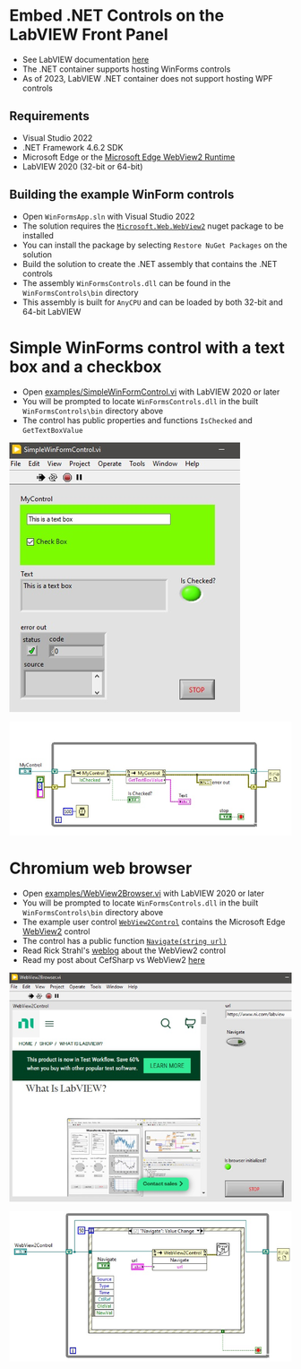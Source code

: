 <h1>Embed .NET Controls on the LabVIEW Front Panel</h1>

- See LabVIEW documentation [here](https://forums.ni.com/t5/Developer-Center-Resources/Embedding-Hosting-NET-UI-Controls-on-a-LabVIEW-Front-Panel/ta-p/3523293)
- The .NET container supports hosting WinForms controls
- As of 2023, LabVIEW .NET container does not support hosting WPF controls

<h2>Requirements</h2>

- Visual Studio 2022
- .NET Framework 4.6.2 SDK
- Microsoft Edge or the [Microsoft Edge WebView2 Runtime](https://developer.microsoft.com/en-us/microsoft-edge/webview2/#download-section)
- LabVIEW 2020 (32-bit or 64-bit)

<h2>Building the example WinForm controls</h2>

- Open `WinFormsApp.sln` with Visual Studio 2022
- The solution requires the [`Microsoft.Web.WebView2`](https://www.nuget.org/packages/Microsoft.Web.WebView2/1.0.1418.22) nuget package to be installed
- You can install the package by selecting `Restore NuGet Packages` on the solution
- Build the solution to create the .NET assembly that contains the .NET controls
- The assembly `WinFormsControls.dll` can be found in the `WinFormsControls\bin` directory
- This assembly is built for `AnyCPU` and can be loaded by both 32-bit and 64-bit LabVIEW

<h1>Simple WinForms control with a text box and a checkbox</h1>

- Open [examples/SimpleWinFormControl.vi](https://github.com/mhadikus/winforms-controls/blob/main/examples/SimpleWinFormControl.vi) with LabVIEW 2020 or later
- You will be prompted to locate `WinFormsControls.dll` in the built `WinFormsControls\bin` directory above
- The control has public properties and functions `IsChecked` and `GetTextBoxValue`

![image](SimpleWinFormControl-FP.jpg)

![image](SimpleWinFormControl-BD.jpg)

<h1>Chromium web browser</h1>

- Open [examples/WebView2Browser.vi](https://github.com/mhadikus/winforms-controls/blob/main/examples/WebView2Browser.vi) with LabVIEW 2020 or later
- You will be prompted to locate `WinFormsControls.dll` in the built `WinFormsControls\bin` directory above
- The example user control [`WebView2Control`](https://github.com/mhadikus/winforms-controls/blob/main/WinFormsControls/WebView2Control.Designer.cs) contains the Microsoft Edge [WebView2](https://learn.microsoft.com/en-us/microsoft-edge/webview2) control
- The control has a public function [`Navigate(string url)`](https://github.com/mhadikus/winforms-controls/blob/main/WinFormsControls/WebView2Control.cs#L19)
- Read Rick Strahl's [weblog](https://weblog.west-wind.com/posts/2021/Jan/14/Taking-the-new-Chromium-WebView2-Control-for-a-Spin-in-NET-Part-1) about the WebView2 control
- Read my post about CefSharp vs WebView2 [here](https://forums.ni.com/t5/LabVIEW/How-do-I-embedded-the-Chromium-Embedded-browser-in-LabVIEW/m-p/4266018#M1242704)

![image](WebView2Control-FP.jpg)

![image](WebView2Control-BD.jpg)
